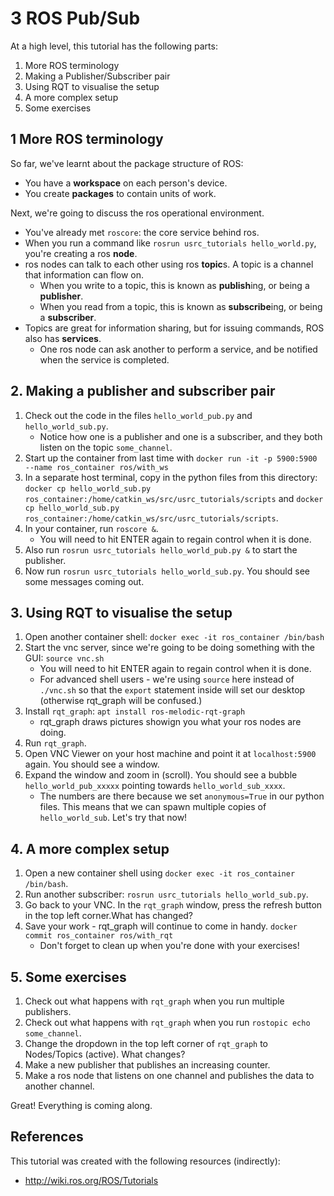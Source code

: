 # 3 ROS Pub/Sub

At a high level, this tutorial has the following parts:
1. More ROS terminology
2. Making a Publisher/Subscriber pair
3. Using RQT to visualise the setup
4. A more complex setup
5. Some exercises

## 1 More ROS terminology
So far, we've learnt about the package structure of ROS:
- You have a **workspace** on each person's device.
- You create **packages** to contain units of work.

Next, we're going to discuss the ros operational environment.
- You've already met `roscore`: the core service behind ros.
- When you run a command like `rosrun usrc_tutorials hello_world.py`, you're creating a ros **node**.
- ros nodes can talk to each other using ros **topic**s. A topic is a channel that information can flow on.
    - When you write to a topic, this is known as **publish**ing, or being a **publisher**.
    - When you read from a topic, this is known as **subscribe**ing, or being a **subscriber**.
- Topics are great for information sharing, but for issuing commands, ROS also has **services**. 
    - One ros node can ask another to perform a service, and be notified when the service is completed.

## 2. Making a publisher and subscriber pair
1. Check out the code in the files `hello_world_pub.py` and `hello_world_sub.py`.
    - Notice how one is a publisher and one is a subscriber, and they both listen on the topic `some_channel`.
2. Start up the container from last time with `docker run -it -p 5900:5900 --name ros_container ros/with_ws`
3. In a separate host terminal, copy in the python files from this directory: `docker cp hello_world_sub.py ros_container:/home/catkin_ws/src/usrc_tutorials/scripts` and `docker cp hello_world_sub.py ros_container:/home/catkin_ws/src/usrc_tutorials/scripts`.
4. In your container, run `roscore &`. 
    - You will need to hit ENTER again to regain control when it is done.
5. Also run `rosrun usrc_tutorials hello_world_pub.py &` to start the publisher.
7. Now run `rosrun usrc_tutorials hello_world_sub.py`. You should see some messages coming out.

## 3. Using RQT to visualise the setup
1. Open another container shell: `docker exec -it ros_container /bin/bash`
2. Start the vnc server, since we're going to be doing something with the GUI: `source vnc.sh`
    - You will need to hit ENTER again to regain control when it is done.
    - For advanced shell users - we're using `source` here instead of `./vnc.sh` so that the `export` statement inside will set our desktop (otherwise rqt_graph will be confused.)
3. Install `rqt_graph`: `apt install ros-melodic-rqt-graph`
    - rqt_graph draws pictures showign you what your ros nodes are doing.
4. Run `rqt_graph`.
5. Open VNC Viewer on your host machine and point it at `localhost:5900` again. You should see a window.
6. Expand the window and zoom in (scroll). You should see a bubble `hello_world_pub_xxxxx` pointing towards `hello_world_sub_xxxx`.
    - The numbers are there because we set `anonymous=True` in our python files. This means that we can spawn multiple copies of `hello_world_sub`. Let's try that now!

## 4. A more complex setup
1. Open a new container shell using `docker exec -it ros_container /bin/bash`.
2. Run another subscriber: `rosrun usrc_tutorials hello_world_sub.py`.
3. Go back to your VNC. In the `rqt_graph` window, press the refresh button in the top left corner.What has changed?
4. Save your work - rqt_graph will continue to come in handy. `docker commit ros_container ros/with_rqt`
    - Don't forget to clean up when you're done with your exercises!

## 5. Some exercises
1. Check out what happens with `rqt_graph` when you run multiple publishers.
1. Check out what happens with `rqt_graph` when you run `rostopic echo some_channel`.
2. Change the dropdown in the top left corner of `rqt_graph` to Nodes/Topics (active). What changes?
3. Make a new publisher that publishes an increasing counter.
4. Make a ros node that listens on one channel and publishes the data to another channel.

Great! Everything is coming along. 

## References
This tutorial was created with the following resources (indirectly):
- http://wiki.ros.org/ROS/Tutorials
